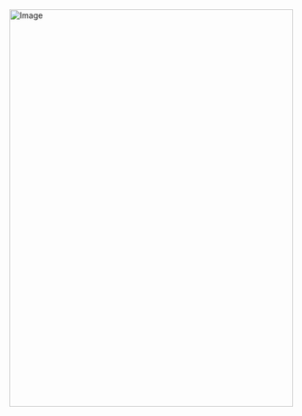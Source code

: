 <img src="https://github.com/anupomm/ostad-assignment-module-09/assets/95094496/aee4e7e2-243c-48bd-b5c2-f26f4fc2c984" alt="Image" width="500" height="700">
